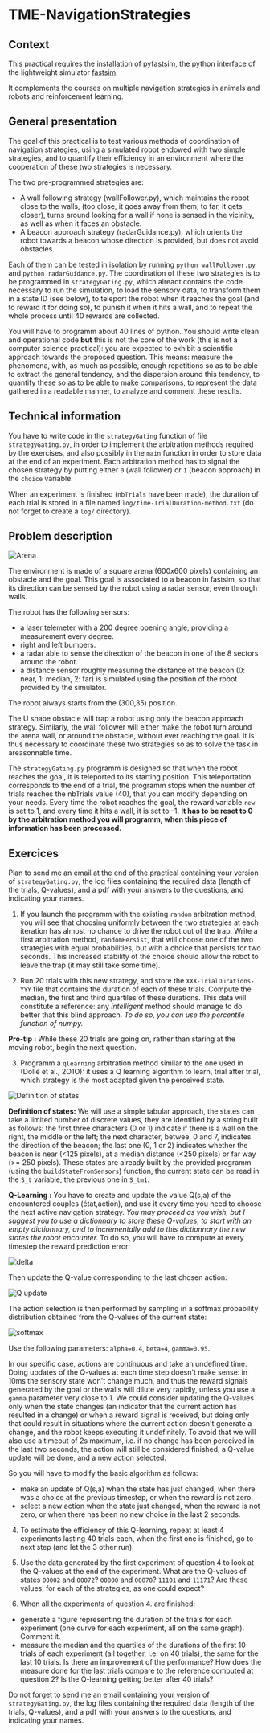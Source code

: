 # TME-NavigationStrategies

## Context

This practical requires the installation of [pyfastsim](https://github.com/alexendy/pyfastsim), the python interface of the lightweight simulator [fastsim](https://github.com/jbmouret/libfastsim).

It complements the courses on multiple navigation strategies in animals and robots and reinforcement learning.

## General presentation

The goal of this practical is to test various methods of coordination of navigation strategies, using a simulated robot endowed with two simple strategies, and to quantify their efficiency in an environment where the cooperation of these two strategies is necessary.

The two pre-programmed strategies are:
* A wall following strategy (wallFollower.py), which maintains the robot close to the walls, (too close, it goes away from them, to far, it gets closer), turns around looking for a wall if none is sensed in the vicinity, as well as when it faces an obstacle.
* A beacon approach strategy (radarGuidance.py), which orients the robot towards a beacon whose direction is provided, but does not avoid obstacles.

Each of them can be tested in isolation by running ```python wallFollower.py``` and ```python radarGuidance.py```. The coordination of these two strategies is to be programmed in ```strategyGating.py```, which alreadt contains the code necessary to run the simulation, to load the sensory data, to transform them in a state ID (see below), to teleport the robot when it reaches the goal (and to reward it for doing so), to punish it when it hits a wall, and to repeat the whole process until 40 rewards are collected.

You will have to programm about 40 lines of python. You should write clean and operational code **but** this is not the core of the work (this is not a computer science practical): you are expected to exhibit a scientific approach towards the proposed question. This means: measure the phenomena, with, as much as possible, enough repetitions so as to be able to extract the general tendency, and the dispersion around this tendency, to quantify these so as to be able to make comparisons, to represent the data gathered in a readable manner, to analyze and comment these results.

## Technical information

You have to write code in the ```strategyGating``` function of file ```strategyGating.py```, in order to implement the arbitration methods required by the exercises, and also possibly in the ```main``` function in order to store data at the end of an experiment. Each arbitration method has to signal the chosen strategy by putting either ```0``` (wall follower) or ```1``` (beacon approach) in the ```choice``` variable.

When an experiment is finished (```nbTrials``` have been made), the duration of each trial is stored in a file named ```log/time-TrialDuration-method.txt``` (do not forget to create a ```log/``` directory).

## Problem description

![Arena](entonnoir2.png)

The environment is made of a square arena (600x600 pixels) containing an obstacle and the goal. This goal is associated to a beacon in fastsim, so that its direction can be sensed by the robot using a radar sensor, even through walls.

The robot has the following sensors:
- a laser telemeter with a 200 degree opening angle, providing a measurement every degree.
- right and left bumpers.
- a radar able to sense the direction of the beacon in one of the 8 sectors around the robot.
- a distance sensor roughly measuring the distance of the beacon (0: near, 1: median, 2: far) is simulated using the position of the robot provided by the simulator.

The robot always starts from the (300,35) position.

The U shape obstacle will trap a robot using only the beacon approach strategy.
Similarly, the wall follower will either make the robot turn around the arena wall, or around the obstacle, without ever reaching the goal. It is thus necessary to coordinate these two strategies so as to solve the task in areasonnable time.

The ```strategyGating.py``` programm is designed so that when the robot reaches the goal, it is teleported to its starting position. This teleportation corresponds to the end of a trial, the programm stops when the number of trials reaches the nbTrials value (40), that you can modify depending on your needs. Every time the robot reaches the goal, the reward variable ```rew``` is set to 1, and every time it hits a wall, it is set to -1. **It has to be reset to 0 by the arbitration method you will programm, when this piece of information has been processed.**

## Exercices

Plan to send me an email at the end of the practical containing your version of ```strategyGating.py```, the log files containing the required data (length of the trials, Q-values), and a pdf with your answers to the questions, and indicating your names.

1. If you launch the programm with the existing ```random``` arbitration method, you will see that choosing uniformly between the two strategies at each iteration has almost no chance to drive the robot out of the trap. Write a first arbitration method, ```randomPersist```, that will choose one of the two strategies with equal probabilities, but with a choice that persists for two seconds. This increased stability of the choice should allow the robot to leave the trap (it may still take some time).

2. Run 20 trials with this new strategy, and store the ```XXX-TrialDurations-YYY``` file that contains the duration of each of these trials. Compute the median, the first and third quartiles of these durations. This data will constitute a reference: any *intelligent* method should manage to do better that this blind approach. *To do so, you can use the percentile function of numpy.*

**Pro-tip :** While these 20 trials are going on, rather than staring at the moving robot, begin the next question.

3. Programm a ```qlearning``` arbitration method similar to the one used in (Dollé et al., 2O1O): it uses a Q learning algorithm to learn, trial after trial, which strategy is the most adapted given the perceived state.

![Definition of states](FigStates.png)

**Definition of states:** We will use a simple tabular approach, the states can take a limited number of discrete values, they are identified by a string built as follows: the first three characters (0 or 1) indicate if there is a wall on the right, the middle or the left; the next character, betwee, 0 and 7, indicates the direction of the beacon; the last one (0, 1 or 2) indicates whether the beacon is near (<125 pixels), at a median distance (<250 pixels) or far way (>= 250 pixels). These states are already built by the provided programm (using the ```buildStateFromSensors```) function, the current state can be read in the ```S_t``` variable, the previous one in ```S_tm1```.

**Q-Learning :** You have to create and update the value Q(s,a) of the encountered couples (état,action), and use it every time you need to choose the next active navigation strategy. *You may proceed as you wish, but I suggest you to use a dictionnary to store these Q-values, to start with an empty dictionnary, and to incrementally add to this dictionnary the new states the robot encounter.*
To do so, you will have to compute at every timestep the reward prediction error:

![delta](RPE.png)

Then update the Q-value corresponding to the last chosen action:

![Q update](QUpdate.png)

The action selection is then performed by sampling in a softmax probability distribution obtained from the Q-values of the current state:

![softmax](Softmax.png)

Use the following parameters: ```alpha=0.4```, ```beta=4```, ```gamma=0.95```.

In our specific case, actions are continuous and take an undefined time. Doing updates of the Q-values at each time step doesn't make sense: in 10ms the sensory state won't change much, and thus the reward signals generated by the goal or the walls will dilute very rapidly, unless you use a ```gamma``` parameter very close to 1. We could consider updating the Q-values only when the state changes (an indicator that the current action has resulted in a change) or when a reward signal is received, but doing only that could result in situations where the current action doesn't generate a change, and the robot keeps executing it undefinitely. To avoid that we will also use a timeout of 2s maximum, i.e. if no change has been perceived in the last two seconds, the action will still be considered finished, a Q-value update will be done, and a new action selected.

So you will have to modify the basic algorithm as follows:
* make an update of Q(s,a) whan the state has just changed, when there was a choice at the previous timestep, or when the reward is not zero.
* select a new action when the state just changed, when the reward is not zero, or when there has been no new choice in the last 2 seconds.

4. To estimate the efficiency of this Q-learning, repeat at least 4 experiments lasting 40 trials each, when the first one is finished, go to next step (and let the 3 other run).

5. Use the data generated by the first experiment of question 4 to look at the Q-values at the end of the experiment. What are the Q-values of states ```00002``` and ```00072```? ```00000``` and ```00070```? ```11101``` and ```11171```? Are these values, for each of the strategies, as one could expect?

6. When all the experiments of question 4. are finished:
* generate a figure representing the duration of the trials for each experiment (one curve for each experiment, all on the same graph). Comment it.
* measure the median and the quartiles of the durations of the first 10 trials of each experiment (all together, i.e. on 40 trials), the same for the last 10 trials. Is there an improvement of the performance? How does the measure done for the last trials compare to the reference computed at question 2? Is the Q-learning getting better after 40 trials?

Do not forget to send me an email containing your version of ```strategyGating.py```, the log files containing the required data (length of the trials, Q-values), and a pdf with your answers to the questions, and indicating your names.

